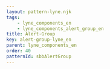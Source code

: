 ```yaml
---
layout: pattern-lyne.njk
tags: 
    - lyne_components_en
    - lyne_components_alert_group_en
title: Alert-Group
key: alert-group-lyne_en
parent: lyne_components_en
order: 40
patternId: sbbAlertGroup
---
```


